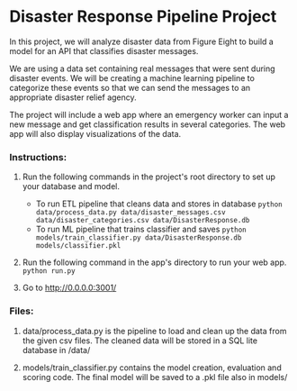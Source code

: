 # Disaster Response Pipeline Project

In this project, we will analyze disaster data from Figure Eight to build a model for an API that classifies disaster messages.

We are using a data set containing real messages that were sent during disaster events. We will be creating a machine learning pipeline to categorize these events so that we can send the messages to an appropriate disaster relief agency.

The project will include a web app where an emergency worker can input a new message and get classification results in several categories. The web app will also display visualizations of the data. 

### Instructions:
1. Run the following commands in the project's root directory to set up your database and model.

    - To run ETL pipeline that cleans data and stores in database
        `python data/process_data.py data/disaster_messages.csv data/disaster_categories.csv data/DisasterResponse.db`
    - To run ML pipeline that trains classifier and saves
        `python models/train_classifier.py data/DisasterResponse.db models/classifier.pkl`

2. Run the following command in the app's directory to run your web app.
    `python run.py`

3. Go to http://0.0.0.0:3001/

### Files:

1. data/process_data.py is the pipeline to load and clean up the data from the given csv files.  The cleaned data will be stored in a SQL lite database in /data/

2. models/train_classifier.py contains the model creation, evaluation and scoring code.  The final model will be saved to a .pkl file also in models/
